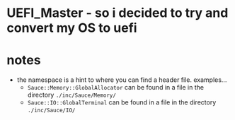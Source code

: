# UEFI_Master - so i decided to try and convert my OS to uefi

# notes
- the namespace is a hint to where you can find a header file. examples...
    - `Sauce::Memory::GlobalAllocator` can be found in a file in the directory `./inc/Sauce/Memory/`
    - `Sauce::IO::GlobalTerminal` can be found in a file in the directory `./inc/Sauce/IO/`

